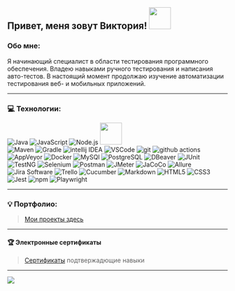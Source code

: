 ## Привет, меня зовут Виктория! <img src="https://media.giphy.com/media/mGcNjsfWAjY5AEZNw6/giphy.gif" width="50">



### Обо мне:

Я начинающий специалист в области тестирования программного обеспечения. Владею навыками ручного тестирования и написания авто-тестов. В настоящий момент продолжаю изучение автоматизации тестирования веб- и мобильных приложений.

---

### 💻 Технологии:
 <img alt="Java" src="https://img.shields.io/badge/Java-white?style=for-the-badge&logo=&logoColor=000000"/> <img alt="JavaScript" src="https://img.shields.io/badge/JavaScript-%23323330.svg?style=for-the-badge&logo=javascript&logoColor=23F7DF1E"/> <img alt="Node.js" src="https://img.shields.io/badge/Node.js-%23323330.svg?style=for-the-badge&logo=nodedotjs&logoColor=339933"/> <img src="https://media.giphy.com/media/VgCDAzcKvsR6OM0uWg/giphy.gif" width="50">  
 <img alt="Maven" src="https://img.shields.io/badge/-Maven-C71A36?style=for-the-badge&logo=apachemaven&logoColor=white"/>
 <img alt="Gradle" src="https://img.shields.io/badge/-Gradle-02303A?style=for-the-badge&logo=gradle&logoColor=white"/>
 <img alt="intellij IDEA" src="https://img.shields.io/badge/-intellij IDEA-%23323330.svg?style=for-the-badge&logo=intellijidea&logoColor=white"/>
 <img alt="VSCode" src="https://img.shields.io/badge/-Visual Studio Code-007ACC?style=for-the-badge&logo=visualstudiocode&logoColor=white"/>
 <img alt="git" src="https://img.shields.io/badge/-Git-F05032?style=for-the-badge&logo=git&logoColor=white" /> 
 <img alt="github actions" src="https://img.shields.io/badge/-Github_Actions-2088FF?style=for-the-badge&logo=github-actions&logoColor=white" />
 <img alt="AppVeyor" src="https://img.shields.io/badge/-AppVeyor-00B3E0?style=for-the-badge&logo=appveyor&logoColor=white"/>
 <img alt="Docker" src="https://img.shields.io/badge/-Docker-46a2f1?style=for-the-badge&logo=docker&logoColor=white" />
 <img alt="MySQl" src="https://img.shields.io/badge/-MySQl-4479A1?style=for-the-badge&logo=mysql&logoColor=white"/>
 <img alt="PostgreSQL" src="https://img.shields.io/badge/-PostgreSQL-4169E1?style=for-the-badge&logo=mysql&logoColor=white"/>
 <img alt="DBeaver" src="https://img.shields.io/badge/-DBeaver-382923?style=for-the-badge&logo=dbeaver&logoColor=white"/>
 <img alt="JUnit" src="https://img.shields.io/badge/-JUnit-25A162?style=for-the-badge&logo=junit5&logoColor=white"/>
 <img alt="TestNG" src="https://img.shields.io/badge/-TestNG-36B6E5?style=for-the-badge&logo=&logoColor=white"/>
 <img alt="Selenium" src="https://img.shields.io/badge/-Selenium-43B02A?style=for-the-badge&logo=selenium&logoColor=white"/>
 <img alt="Postman" src="https://img.shields.io/badge/-Postman-FF6C37?style=for-the-badge&logo=postman&logoColor=white"/>
 <img alt="JMeter" src="https://img.shields.io/badge/-JMeter-D22128?style=for-the-badge&logo=apachejmeter&logoColor=white"/>
 <img alt="JaCoCo" src="https://img.shields.io/badge/-JaCoCo-FFEFD5?style=for-the-badge&logo=&logoColor=white"/>
 <img alt="Allure" src="https://img.shields.io/badge/-Allure-008000?style=for-the-badge&logo=&logoColor=white"/>
 <img alt="Jira Software" src="https://img.shields.io/badge/-Jira Software-0052CC?style=for-the-badge&logo=jirasoftware&logoColor=white"/>
 <img alt="Trello" src="https://img.shields.io/badge/-Trello-0052CC?style=for-the-badge&logo=trello&logoColor=white"/>
 <img alt="Cucumber" src="https://img.shields.io/badge/-Cucumber-23D96C?style=for-the-badge&logo=cucumber&logoColor=white"/>
 <img alt="Markdown" src="https://img.shields.io/badge/-Markdown-%23323330.svg?style=for-the-badge&logo=markdown&logoColor=white"/>
 <img alt="HTML5" src="https://img.shields.io/badge/-HTML5-E34F26?style=for-the-badge&logo=html5&logoColor=white"/>
 <img alt="CSS3" src="https://img.shields.io/badge/-CSS3-1572B6?style=for-the-badge&logo=#1572B6&logoColor=white"/>
 <img alt="Jest" src="https://img.shields.io/badge/-Jest-white?style=for-the-badge&logo=jest&logoColor=C21325"/>
 <img alt="npm" src="https://img.shields.io/badge/-npm-CB3837?style=for-the-badge&logo=npm&logoColor=white"/> 
 <img alt="Playwright" src="https://img.shields.io/badge/-Playwright-2EAD33?style=for-the-badge&logo=playwright&logoColor=white"/>

---
### 💡 Портфолио:
> [Мои проекты здесь](https://github.com/RytoryQA/RytoryQA/blob/main/Projects.md) 
-------
#### 🏆 Электронные сертификаты
> [Сертификаты](https://github.com/RytoryQA/RytoryQA/blob/main/Certificates.md) подтвержадющие навыки

___

![](https://github-profile-summary-cards.vercel.app/api/cards/repos-per-language?username=daniilshat&theme=solarized_dark)

 
